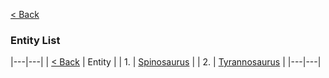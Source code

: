 [< Back](https://github.com/YonToNi/Dino-Game/blob/main/README.md) 
### Entity List

|---|---|
| [< Back](https://github.com/YonToNi/Dino-Game/blob/main/README.md) | Entity |
| 1. | [Spinosaurus](github.com) |
| 2. | [Tyrannosaurus](github.com) |
|---|---|
